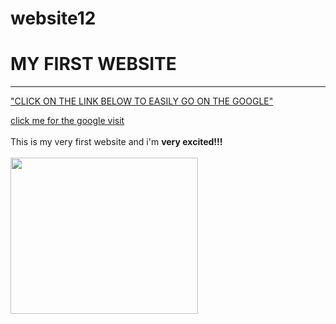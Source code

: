 # website12
<!DOCTYPE html>
<html>
    <head>
<meta charset="utf.8">
<meta name="viewport" content="width=device-width, initial-scale=1">
<title> MY FIRST WEBSITE</title>    
</head>
    <boby>
        <h1>MY FIRST WEBSITE</h1>
        <hr>
        <p><U>"CLICK ON THE LINK BELOW TO EASILY GO ON THE GOOGLE"</U></p>
        <a href="https://www.google.com" target="_blank">click me for the google visit</a>
        <br>
        <br>This is my very first website and i'm <b>very excited!!!</b>
<br>
        <br><img src="![Image](https://user-images.githubusercontent.com/181546048/375113041-0732bf81-b942-4190-b5f6-fb1fdd1a9034.jpeg)" alt="" srcset="" width="300" height="250">
    </boby>
</html>

